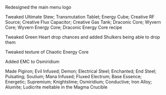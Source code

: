 Redesigned the main menu logo



Tweaked Ultimate Stew; Transmutation Tablet; Energy Cube; Creative RF Source; Creative Flux Capacitor; Creative Gas Tank; Draconic Core; Wyvern Core; Wyvern Energy Core; Draconic Energy Core recipe

Tweaked Green Heart drop chances and added Shulkers being able to drop them

Tweaked texture of Chaotic Energy Core

Added EMC to Osmiridium

Made Pigiron; Evil Infused;  Demon; Electrical Steel; Enchanted; End Steel; Pulsating; Soulium; Mana Infused; Fluxed Electrum; Base Essence; Energetic; Supremium; Knightslime; Osmiridium; Conductive;  Iron Alloy; Alumite; Ludicrite meltable in the Magma Crucible
